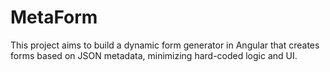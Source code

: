 # MetaForm
This project aims to build a dynamic form generator in Angular that creates forms based on JSON metadata, minimizing hard-coded logic and UI.
